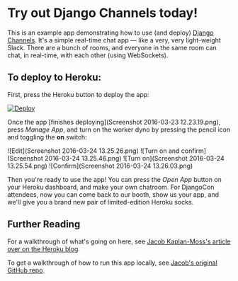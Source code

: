 # Try out Django Channels today! 

This is an example app demonstrating how to use (and deploy) [Django Channels](http://channels.readthedocs.org/en/latest/). It's a simple real-time chat app — like a very, very light-weight Slack. There are a bunch of rooms, and everyone in the same room can chat, in real-time, with each other (using WebSockets).


## To deploy to Heroku:

First, press the Heroku button to deploy the app:

[![Deploy](https://www.herokucdn.com/deploy/button.svg)](https://heroku.com/deploy?template=https://github.com/mattotodd/channels-example)

Once the app [finishes deploying](Screenshot 2016-03-23 12.23.19.png), press *Manage App*, and turn on the worker dyno by pressing the pencil icon and toggling the **on** switch:

![Edit](Screenshot 2016-03-24 13.25.26.png)
![Turn on and confirm](Screenshot 2016-03-24 13.25.46.png)
![Turn on](Screenshot 2016-03-24 13.25.54.png)
![Confirm](Screenshot 2016-03-24 13.26.03.png)

Then you're ready to use the app! You can press the *Open App* button on your Heroku dashboard, and make your own chatroom. For DjangoCon attendees, now you can come back to our booth, show us your app, and we'll give you a brand new pair of limited-edition Heroku socks.

## Further Reading

For a walkthrough of what's going on here, see [Jacob Kaplan-Moss's article over on the Heroku blog](https://blog.heroku.com/archives/2016/3/17/in_deep_with_django_channels_the_future_of_real_time_apps_in_django?).

To get a walkthrough of how to run this app locally, see [Jacob's original GitHub repo](https://github.com/jacobian/channels-example).
